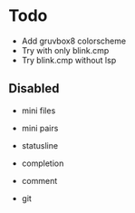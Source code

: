 # Todo

- Add gruvbox8 colorscheme
- Try with only blink.cmp
- Try blink.cmp without lsp

## Disabled

- mini files
- mini pairs
- statusline

- completion
- comment
- git
